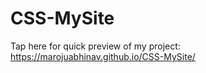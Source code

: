 # CSS-MySite

Tap here for quick preview of my project: https://marojuabhinav.github.io/CSS-MySite/
